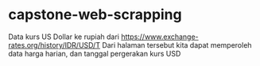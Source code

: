 # capstone-web-scrapping
Data kurs US Dollar ke rupiah dari https://www.exchange-rates.org/history/IDR/USD/T
Dari halaman tersebut kita dapat memperoleh data harga harian, dan tanggal pergerakan kurs USD
